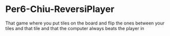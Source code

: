 Per6-Chiu-ReversiPlayer
=======================

That game where you put tiles on the board and flip the ones between your tiles and that tile and that the computer always beats the player in
